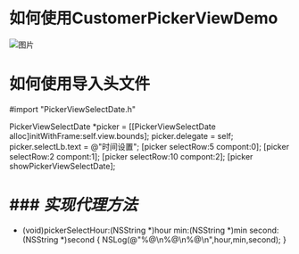 # 如何使用CustomerPickerViewDemo

![图片](https://dn-coding-net-production-pp.qbox.me/f6bc750d-a86b-4036-9d86-b7e28f427dcb.gif) 

# 如何使用导入头文件
#import "PickerViewSelectDate.h"

PickerViewSelectDate *picker = [[PickerViewSelectDate alloc]initWithFrame:self.view.bounds];
picker.delegate = self;
picker.selectLb.text = @"时间设置";
[picker selectRow:5 compont:0];
[picker selectRow:2 compont:1];
[picker selectRow:10 compont:2];
[picker showPickerViewSelectDate];

# ### 	  *实现代理方法*
- (void)pickerSelectHour:(NSString *)hour min:(NSString *)min second:(NSString *)second
{
NSLog(@"%@\n%@\n%@\n",hour,min,second);
}
